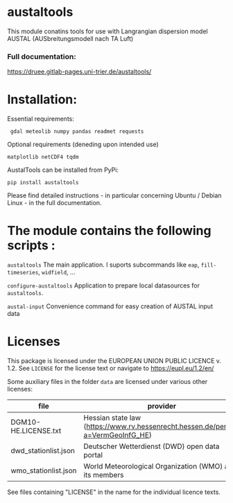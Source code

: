 austaltools
===========

This module conatins tools for use with Langrangian dispersion 
model AUSTAL (AUSbreitungsmodell nach TA Luft)

### Full documentation:
https://druee.gitlab-pages.uni-trier.de/austaltools/

Installation:
=============

Essential requirements:

     gdal meteolib numpy pandas readmet requests

Optional requirements (deneding upon intended use) 

    matplotlib netCDF4 tqdm 

AustalTools can be installed from PyPi:

    pip install austaltools

Please find detailed instructions - in particular
concerning Ubuntu / Debian Linux - in the full documentation.

The module contains the following scripts : 
===========================================

``austaltools``
    The main application. I suports subcommands like
    ``eap``, ``fill-timeseries``, ``widfield``, ...

``configure-austaltools``
    Application to prepare local datasources for ``austaltools``.

``austal-input``
    Convenience command for easy creation of AUSTAL input data

Licenses
========

This package is licensed under the EUROPEAN UNION PUBLIC LICENCE v. 1.2.
See ``LICENSE`` for the license text or navigate to https://eupl.eu/1.2/en/

Some auxiliary files in the folder ``data`` are licensed under
various other licenses:

| file                  | provider                                                                        | license               |
|-----------------------|---------------------------------------------------------------------------------|-----------------------|
| DGM10-HE.LICENSE.txt  | Hessian state law (https://www.rv.hessenrecht.hessen.de/perma?a=VermGeoInfG_HE) | none (PD)             |
| dwd_stationlist.json  | Deutscher Wetterdienst (DWD) open data portal                                   | CC BY 4.0             |
| wmo_stationlist.json  | World Meteorological Organization (WMO) and its members                         | CC BY 4.0             |


<!-- note to self: &#8209; = non-breaking hyphen -->

See files containing "LICENSE" in the name for the individual licence texts.
